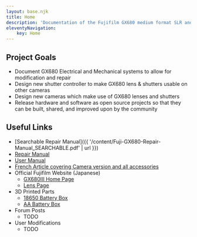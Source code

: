 ```yaml
---
layout: base.njk
title: Home
description: 'Documentation of the Fujifilm GX680 medium format SLR and its systems'
eleventyNavigation:
    key: Home
---
```


<!---
[[toc]]
--->


## Project Goals
- Document GX680 Electrical and Mechanical systems to allow for modification and repair
- Design new shutter controller to make GX680 lens & shutters usable on other cameras
- Design new cameras which make use of GX680 lenses and shutters
- Release hardware and software as open source projects so that they can be built, shared, and improved upon by the community

## Useful Links

- [Searchable Repair Manual]({{ '/content/Fuji-GX680-Repair-Manual_SEARCHABLE.pdf' | url }})
- [Repair Manual](https://learncamerarepair.com/downloads/pdf/Fuji-GX680-Repair-Manual.pdf)
- [User Manual](https://ianbfoto.com/downloads/Misc/Fuji_GX680_I_manual.pdf)
- [French Article covering Camera version and all accessories](https://galerie-photo.com/fuji-gx-680-boitiers-et-accessoires.html)
- Official Fujifilm Website (Japanese)
  - [GX680III Home Page](https://fujifilm.jp/personal/filmandcamera/filmcamera/mediumformat/gx680iii/index.html)
  - [Lens Page](https://fujifilm.jp/personal/filmandcamera/filmcamera/mediumformat/gx680iii/lens.html)
- 3D Printed Parts
  - [18650 Battery Box](https://www.thingiverse.com/thing:3400814)
  - [AA Battery Box](https://www.thingiverse.com/thing:3345830)
- Forum Posts
  - TODO
- User Modifications
  - TODO
